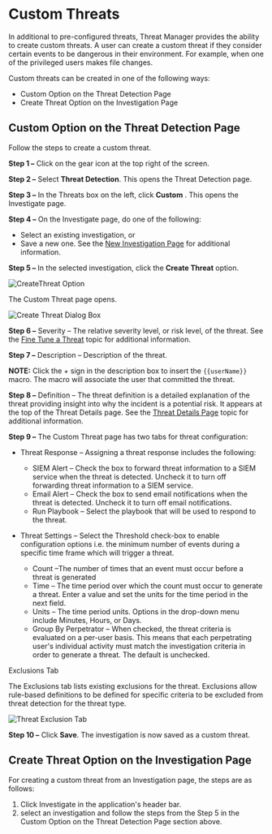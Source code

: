 # Custom Threats

In additional to pre-configured threats, Threat Manager provides the ability to create custom
threats. A user can create a custom threat if they consider certain events to be dangerous in their
environment. For example, when one of the privileged users makes file changes.

Custom threats can be created in one of the following ways:

- Custom Option on the Threat Detection Page
- Create Threat Option on the Investigation Page

## Custom Option on the Threat Detection Page

Follow the steps to create a custom threat.

**Step 1 –** Click on the gear icon at the top right of the screen.

**Step 2 –** Select **Threat Detection**. This opens the Threat Detection page.

**Step 3 –** In the Threats box on the left, click **Custom** . This opens the Investigate page.

**Step 4 –** On the Investigate page, do one of the following:

- Select an existing investigation, or
- Save a new one. See the
  [New Investigation Page](/docs/threatmanager/3.0/threatmanager/administration/investigations/newinvestigation.md) for additional
  information.

**Step 5 –** In the selected investigation, click the **Create Threat** option.

![CreateThreat Option](/img/product_docs/threatmanager/threatmanager/threats/createthreat.webp)

The Custom Threat page opens.

![Create Threat Dialog Box](/img/product_docs/threatmanager/threatmanager/threats/createthreatdialogbox.webp)

**Step 6 –** Severity – The relative severity level, or risk level, of the threat. See the
[Fine Tune a Threat](/docs/threatmanager/3.0/threatmanager/administration/configuration/threatconfiguration.md) topic for additional
information.

**Step 7 –** Description – Description of the threat.

**NOTE:** Click the + sign in the description box to insert the `{{userName}}` macro. The macro will
associate the user that committed the threat.

**Step 8 –** Definition – The threat definition is a detailed explanation of the threat providing
insight into why the incident is a potential risk. It appears at the top of the Threat Details page.
See the [Threat Details Page](/docs/threatmanager/3.0/threatmanager/administration/threatdetails/overview.md) topic for additional
information.

**Step 9 –** The Custom Threat page has two tabs for threat configuration:

- Threat Response – Assigning a threat response includes the following:

  - SIEM Alert – Check the box to forward threat information to a SIEM service when the threat is
    detected. Uncheck it to turn off forwarding threat information to a SIEM service.
  - Email Alert – Check the box to send email notifications when the threat is detected. Uncheck
    it to turn off email notifications.
  - Run Playbook – Select the playbook that will be used to respond to the threat.

- Threat Settings – Select the Threshold check-box to enable configuration options i.e. the minimum
  number of events during a specific time frame which will trigger a threat.

  - Count –The number of times that an event must occur before a threat is generated
  - Time – The time period over which the count must occur to generate a threat. Enter a value and
    set the units for the time period in the next field.
  - Units – The time period units. Options in the drop-down menu include Minutes, Hours, or Days.
  - Group By Perpetrator – When checked, the threat criteria is evaluated on a per-user basis.
    This means that each perpetrating user's individual activity must match the investigation
    criteria in order to generate a threat. The default is unchecked.

Exclusions Tab

The Exclusions tab lists existing exclusions for the threat. Exclusions allow rule-based definitions
to be defined for specific criteria to be excluded from threat detection for the threat type.

![Threat Exclusion Tab](/img/product_docs/threatmanager/threatmanager/threats/exclusionstab.webp)

**Step 10 –** Click **Save**. The investigation is now saved as a custom threat.

## Create Threat Option on the Investigation Page

For creating a custom threat from an Investigation page, the steps are as follows:

1. Click Investigate in the application's header bar.
2. select an investigation and follow the steps from the Step 5 in the Custom Option on the Threat
   Detection Page section above.
